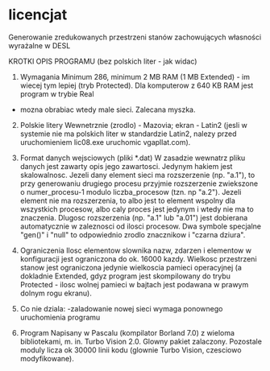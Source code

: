 # licencjat
Generowanie zredukowanych przestrzeni stanów zachowujących własności wyrażalne w DESL

KROTKI OPIS PROGRAMU (bez polskich liter - jak widac)

1. Wymagania
Minimum 286, minimum 2 MB RAM (1 MB Extended) - im wiecej tym lepiej (tryb
Protected). Dla komputerow z 640 KB RAM jest program w trybie Real 
- mozna obrabiac wtedy male sieci. Zalecana myszka.

2. Polskie litery
Wewnetrznie (zrodlo) - Mazovia; ekran - Latin2
(jesli w systemie nie ma polskich liter w standardzie Latin2, nalezy
przed uruchomieniem lic08.exe uruchomic vgapllat.com).

3. Format danych wejsciowych (pliki *.dat)
W zasadzie wewnatrz pliku danych jest zawarty opis jego zawartosci.
Jedynym hakiem jest skalowalnosc. Jezeli dany element sieci ma rozszerzenie
(np. "a.1"), to przy generowaniu drugiego procesu przyjmie rozszerzenie
zwiekszone o numer_procesu-1 modulo liczba_procesow (tzn. np "a.2"). Jezeli
element nie ma rozszerzenia, to albo jest to element wspolny dla wszystkich
procesow, albo caly proces jest jedynym i wtedy nie ma to znaczenia.
Dlugosc rozszerzenia (np. "a.1" lub "a.01") jest dobierana automatycznie
w zaleznosci od ilosci procesow. Dwa symbole specjalne "gen()" i "null"
to odpowiednio zrodlo znacznikow i "czarna dziura".

4. Ograniczenia
Ilosc elementow slownika nazw, zdarzen i elementow w konfiguracji jest
ograniczona do ok. 16000 kazdy. Wielkosc przestrzeni stanow jest ograniczona
jedynie wielkoscia pamieci operacyjnej (a dokladnie Extended, gdyz program
jest skompilowany do trybu Protected - ilosc wolnej pamieci w bajtach
jest podawana w prawym dolnym rogu ekranu).

5. Co nie dziala:
-zaladowanie nowej sieci wymaga ponownego uruchomienia programu

6. Program
Napisany w Pascalu (kompilator Borland 7.0) z wieloma bibliotekami,
m. in. Turbo Vision 2.0. Glowny pakiet zalaczony. Pozostale moduly
licza ok 30000 linii kodu (glownie Turbo Vision, czesciowo modyfikowane).

